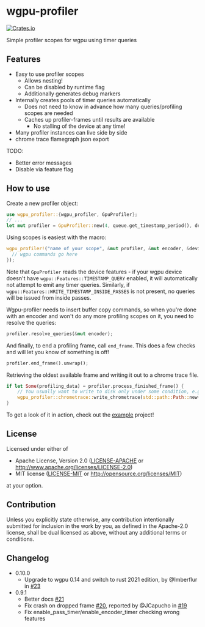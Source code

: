 # wgpu-profiler
[![Crates.io](https://img.shields.io/crates/v/wgpu-profiler.svg)](https://crates.io/crates/wgpu-profiler)

Simple profiler scopes for wgpu using timer queries

## Features

* Easy to use profiler scopes
  * Allows nesting!
  * Can be disabled by runtime flag
  * Additionally generates debug markers 
* Internally creates pools of timer queries automatically
  * Does not need to know in advance how many queries/profiling scopes are needed
  * Caches up profiler-frames until results are available
    * No stalling of the device at any time!
* Many profiler instances can live side by side
* chrome trace flamegraph json export

TODO:
* Better error messages
* Disable via feature flag

## How to use

Create a new profiler object:
```rust
use wgpu_profiler::{wgpu_profiler, GpuProfiler};
// ...
let mut profiler = GpuProfiler::new(4, queue.get_timestamp_period(), device.features()); // buffer up to 4 frames
```

Using scopes is easiest with the macro:
```rust
wgpu_profiler!("name of your scope", &mut profiler, &mut encoder, &device, {
  // wgpu commands go here
});
```
Note that `GpuProfiler` reads the device features - if your wgpu device doesn't have `wgpu::Features::TIMESTAMP_QUERY` enabled, it will automatically not attempt to emit any timer queries.
Similarly, if `wgpu::Features::WRITE_TIMESTAMP_INSIDE_PASSES` is not present, no queries will be issued from inside passes.

Wgpu-profiler needs to insert buffer copy commands, so when you're done with an encoder and won't do any more profiling scopes on it, you need to resolve the queries:
```rust
profiler.resolve_queries(&mut encoder);
```

And finally, to end a profiling frame, call `end_frame`. This does a few checks and will let you know of something is off!
```rust
profiler.end_frame().unwrap();
```

Retrieving the oldest available frame and writing it out to a chrome trace file.
```rust
if let Some(profiling_data) = profiler.process_finished_frame() {
    // You usually want to write to disk only under some condition, e.g. press of a key or button
    wgpu_profiler::chrometrace::write_chrometrace(std::path::Path::new("mytrace.json"), &profiling_data);
}
```


To get a look of it in action, check out the [example](./examples/demo.rs)  project!

## License

Licensed under either of

 * Apache License, Version 2.0
   ([LICENSE-APACHE](LICENSE-APACHE) or http://www.apache.org/licenses/LICENSE-2.0)
 * MIT license
   ([LICENSE-MIT](LICENSE-MIT) or http://opensource.org/licenses/MIT)

at your option.

## Contribution

Unless you explicitly state otherwise, any contribution intentionally submitted
for inclusion in the work by you, as defined in the Apache-2.0 license, shall be
dual licensed as above, without any additional terms or conditions.

## Changelog

* 0.10.0
  * Upgrade to wgpu 0.14 and switch to rust 2021 edition, by @Imberflur in [#23](https://github.com/Wumpf/wgpu-profiler/pull/23)
* 0.9.1
  * Better docs [#21](https://github.com/Wumpf/wgpu-profiler/pull/21)
  * Fix crash on dropped frame [#20](https://github.com/Wumpf/wgpu-profiler/pull/20), reported by @JCapucho in [#19](https://github.com/Wumpf/wgpu-profiler/pull/19)
  * Fix enable_pass_timer/enable_encoder_timer checking wrong features
